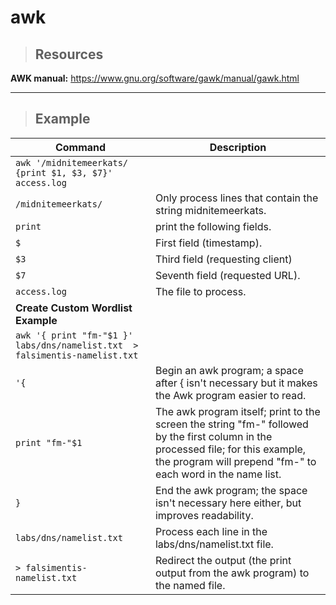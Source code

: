 # awk

> ## **Resources** 

**AWK manual:** https://www.gnu.org/software/gawk/manual/gawk.html

---

> ## **Example** 

| **Command**   | **Description**   |
| --------------|-------------------|
| `awk '/midnitemeerkats/ {print $1, $3, $7}' access.log` | 
| `/midnitemeerkats/` | Only process lines that contain the string midnitemeerkats. |
| `print` | print the following fields. |
| `$` | First field (timestamp).  |
| `$3` | Third field (requesting client) |
| `$7` | Seventh field (requested URL). |
| `access.log` | The file to process. |
| **Create Custom Wordlist Example** |
| `awk '{ print "fm-"$1 }' labs/dns/namelist.txt  > falsimentis-namelist.txt` |
| `'{` | Begin an awk program; a space after { isn't necessary but it makes the Awk program easier to read. |
| `print "fm-"$1` | The awk program itself; print to the screen the string "fm-" followed by the first column in the processed file; for this example, the program will prepend "fm-" to each word in the name list. |
| `}` | End the awk program; the space isn't necessary here either, but improves readability. |
| `labs/dns/namelist.txt` | Process each line in the labs/dns/namelist.txt file. |
| `> falsimentis-namelist.txt` | Redirect the output (the print output from the awk program) to the named file. |

